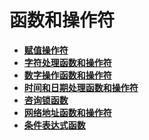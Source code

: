 # 函数和操作符<a name="ZH-CN_TOPIC_0289900013"></a>

-   **[赋值操作符](dolphin-赋值操作符.md)**  
-   **[字符处理函数和操作符](dolphin-字符处理函数和操作符.md)**  
-   **[数字操作函数和操作符](dolphin-数字操作函数和操作符.md)**  
-   **[时间和日期处理函数和操作符](dolphin-时间和日期处理函数和操作符.md)**  
-   **[咨询锁函数](dolphin-咨询锁函数.md)**
-   **[网络地址函数和操作符](dolphin-网络地址函数和操作符.md)**  
-   **[条件表达式函数](dolphin-条件表达式函数.md)**  